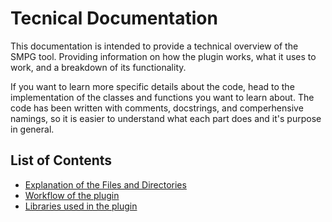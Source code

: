 # Tecnical Documentation

This documentation is intended to provide a technical overview of the SMPG tool.
Providing information on how the plugin works, what it uses to work, and a breakdown of its functionality.

If you want to learn more specific details about the code, head to the implementation of the classes and functions you want to learn about.
The code has been written with comments, docstrings, and comperhensive namings, so it is easier to understand what each part does and it's purpose in general.

## List of Contents

- [Explanation of the Files and Directories](files_and_directories.md#explanation-of-the-files-and-directories)
- [Workflow of the plugin](plugin_workflow.md#workflow-of-the-plugin)
- [Libraries used in the plugin](libraries.md#libraries-used-in-the-plugin)
